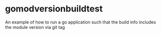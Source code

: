 # gomodversionbuildtest

An example of how to run a go application such that the build info includes the module version via git tag